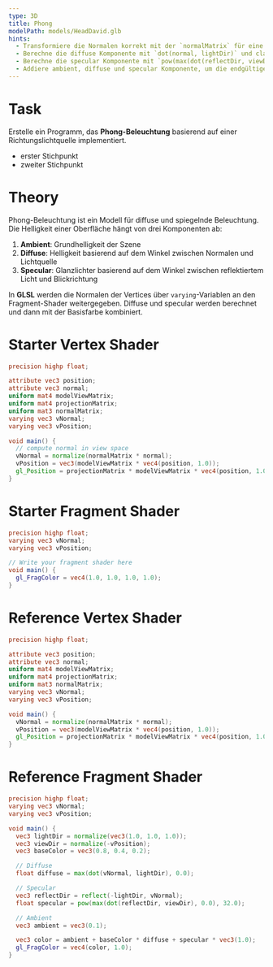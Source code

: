 ```yaml
---
type: 3D
title: Phong
modelPath: models/HeadDavid.glb
hints:
  - Transformiere die Normalen korrekt mit der `normalMatrix` für eine richtige Beleuchtung
  - Berechne die diffuse Komponente mit `dot(normal, lightDir)` und clamp sie mit `max()`
  - Berechne die specular Komponente mit `pow(max(dot(reflectDir, viewDir), 0.0), shininess)`
  - Addiere ambient, diffuse und specular Komponente, um die endgültige Beleuchtung zu erhalten
---
```


# Task
Erstelle ein Programm, das **Phong-Beleuchtung** basierend auf einer Richtungslichtquelle implementiert.  

- erster Stichpunkt
- zweiter Stichpunkt

# Theory
Phong-Beleuchtung ist ein Modell für diffuse und spiegelnde Beleuchtung. Die Helligkeit einer Oberfläche hängt von drei Komponenten ab:

1. **Ambient**: Grundhelligkeit der Szene
2. **Diffuse**: Helligkeit basierend auf dem Winkel zwischen Normalen und Lichtquelle
3. **Specular**: Glanzlichter basierend auf dem Winkel zwischen reflektiertem Licht und Blickrichtung

In **GLSL** werden die Normalen der Vertices über `varying`-Variablen an den Fragment-Shader weitergegeben. Diffuse und specular werden berechnet und dann mit der Basisfarbe kombiniert.

# Starter Vertex Shader
```glsl
precision highp float;

attribute vec3 position;
attribute vec3 normal;
uniform mat4 modelViewMatrix;
uniform mat4 projectionMatrix;
uniform mat3 normalMatrix;
varying vec3 vNormal;
varying vec3 vPosition;

void main() {
  // compute normal in view space
  vNormal = normalize(normalMatrix * normal);
  vPosition = vec3(modelViewMatrix * vec4(position, 1.0));
  gl_Position = projectionMatrix * modelViewMatrix * vec4(position, 1.0);
}
```

# Starter Fragment Shader
```glsl
precision highp float;
varying vec3 vNormal;
varying vec3 vPosition;

// Write your fragment shader here
void main() {
  gl_FragColor = vec4(1.0, 1.0, 1.0, 1.0);
}
```

# Reference Vertex Shader
```glsl
precision highp float;

attribute vec3 position;
attribute vec3 normal;
uniform mat4 modelViewMatrix;
uniform mat4 projectionMatrix;
uniform mat3 normalMatrix;
varying vec3 vNormal;
varying vec3 vPosition;

void main() {
  vNormal = normalize(normalMatrix * normal);
  vPosition = vec3(modelViewMatrix * vec4(position, 1.0));
  gl_Position = projectionMatrix * modelViewMatrix * vec4(position, 1.0);
}
```

# Reference Fragment Shader
```glsl
precision highp float;
varying vec3 vNormal;
varying vec3 vPosition;

void main() {
  vec3 lightDir = normalize(vec3(1.0, 1.0, 1.0));
  vec3 viewDir = normalize(-vPosition);
  vec3 baseColor = vec3(0.8, 0.4, 0.2);

  // Diffuse
  float diffuse = max(dot(vNormal, lightDir), 0.0);

  // Specular
  vec3 reflectDir = reflect(-lightDir, vNormal);
  float specular = pow(max(dot(reflectDir, viewDir), 0.0), 32.0);

  // Ambient
  vec3 ambient = vec3(0.1);

  vec3 color = ambient + baseColor * diffuse + specular * vec3(1.0);
  gl_FragColor = vec4(color, 1.0);
}
```
